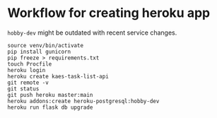 # Workflow for creating heroku app


`hobby-dev` might be outdated with recent service changes. 

```shell
source venv/bin/activate
pip install gunicorn
pip freeze > requirements.txt
touch Procfile
heroku login
heroku create kaes-task-list-api
git remote -v
git status
git push heroku master:main
heroku addons:create heroku-postgresql:hobby-dev
heroku run flask db upgrade
```
